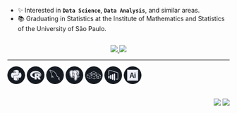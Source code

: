 - ✨ Interested in **`Data Science`**, **`Data Analysis`**, and similar areas.
- 📚 Graduating in Statistics at the Institute of Mathematics and Statistics of the University of São Paulo.
  ##
<div align="center">
  <a href="https://github.com/bmorbin">
  <img height="145rm" src="https://github-readme-stats.vercel.app/api?username=bmorbin&text_color=d6d6d8&bg_color=161b22&hide_border=True&title_color=ffffff"/>
  <img height="145rm" src="https://github-readme-stats.vercel.app/api/top-langs/?username=bmorbin&langs_count=10&layout=compact&text_color=d6d6d8&bg_color=161b22&hide_border=True&title_color=ffffff"/>
  </a>
</div>

<hr>

<div align="center" style="display:inline-block">
  <img width="40em" margin:"10px" src="https://github.com/bmorbin/bmorbin/blob/main/icons/python_.svg" />
  <img width="40em" margin:"10px" src="https://github.com/bmorbin/bmorbin/blob/main/icons/r_.svg" />
  <img width="40em" margin:"10px" src="https://github.com/bmorbin/bmorbin/blob/main/icons/mysql_.svg" />
  <img width="40em" margin:"10px" src="https://github.com/bmorbin/bmorbin/blob/main/icons/postgresql_.svg" />
  <img width="40em" margin:"10px" src="https://github.com/bmorbin/bmorbin/blob/main/icons/vba_.svg" />
  <img width="40em" margin:"10px" src="https://github.com/bmorbin/bmorbin/blob/main/icons/powerbi_.svg" />
  <img width="40em" margin:"10px" src="https://github.com/bmorbin/bmorbin/blob/main/icons/illustrator_.svg" />
</div>

  ##
<div align="right">
<a href = "mailto:bruno.morbin.12@gmail.com"><img src="https://img.shields.io/badge/-Gmail-%23333?style=for-the-badge&logo=gmail&logoColor=white" target="_blank"></a>
  <a href="https://www.linkedin.com/in/bruno-groper-morbin" target="_blank"><img src="https://img.shields.io/badge/-LinkedIn-%230077B5?style=for-the-badge&logo=linkedin&logoColor=white" target="_blank"></a> 
</div>
